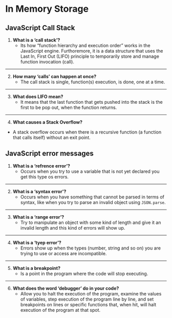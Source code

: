 # In Memory Storage

## JavaScript Call Stack

1. **What is a ‘call stack’?**
   * Its how “function hierarchy and execution order” works in the JavaScript engine. Furthoremore, it is a data structure that uses the Last In, First Out (LIFO) principle to temporarily store and manage function invocation (call).

***

2. **How many ‘calls’ can happen at once?**
   * The call stack is single, function(s) execution, is done, one at a time.

***

3. **What does LIFO mean?**
   * It means that the last function that gets pushed into the stack is the first to be pop out, when the function returns.

***

4. **What causes a Stack Overflow?**
  * A stack overflow occurs when there is a recursive function (a function that calls itself) without an exit point.

## JavaScript error messages

1. **What is a ‘refrence error’?**
   * Occurs when you try to use a variable that is not yet declared you get this type os errors.

***

2. **What is a ‘syntax error’?**
   * Occurs when you have something that cannot be parsed in terms of syntax, like when you try to parse an invalid object using `JSON.parse`. 

***

3. **What is a ‘range error’?**
   * Try to manipulate an object with some kind of length and give it an invalid length and this kind of errors will show up.

***

4. **What is a ‘tyep error’?**
   * Errors show up when the types (number, string and so on) you are trying to use or access are incompatible.

***

5. **What is a breakpoint?**
   * Is a point in the program where the code will stop executing.

***

6. **What does the word ‘debugger’ do in your code?**
   * Allow you to halt the execution of the program, examine the values of variables, step execution of the program line by line, and set breakpoints on lines or specific functions that, when hit, will halt execution of the program at that spot.
